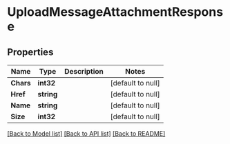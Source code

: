 # UploadMessageAttachmentResponse

## Properties
Name | Type | Description | Notes
------------ | ------------- | ------------- | -------------
**Chars** | **int32** |  | [default to null]
**Href** | **string** |  | [default to null]
**Name** | **string** |  | [default to null]
**Size** | **int32** |  | [default to null]

[[Back to Model list]](../README.md#documentation-for-models) [[Back to API list]](../README.md#documentation-for-api-endpoints) [[Back to README]](../README.md)


